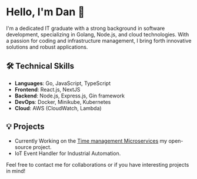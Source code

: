 # Hello, I'm Dan 👋

I'm a dedicated IT graduate with a strong background in software development, specializing in Golang, Node.js, and cloud technologies. With a passion for coding and infrastructure management, I bring forth innovative solutions and robust applications.

## 🛠️ Technical Skills
- **Languages**: Go, JavaScript, TypeScript
- **Frontend**: React.js, NextJS
- **Backend**: Node.js, Express.js, Gin framework
- **DevOps**: Docker, Minikube, Kubernetes
- **Cloud**: AWS (CloudWatch, Lambda)

## 💡 Projects
- Currently Working on the [Time management Microservices](https://github.com/maestrom4/time-management-microservices) my open-source project.
- IoT Event Handler for Industrial Automation.

Feel free to contact me for collaborations or if you have interesting projects in mind!

<!-- Remember to replace [maestrom4] with your actual GitHub username and [maestro.m4@gmail.com] with your contact email -->

<!-- This is a comment: Update this template with your actual data -->


<!--
**maestrom4/maestrom4** is a ✨ _special_ ✨ repository because its `README.md` (this file) appears on your GitHub profile.

Here are some ideas to get you started:

- 🔭 I’m currently working on ...
- 🌱 I’m currently learning ...
- 👯 I’m looking to collaborate on ...
- 🤔 I’m looking for help with ...
- 💬 Ask me about ...
- 📫 How to reach me: ...
- 😄 Pronouns: ...
- ⚡ Fun fact: ...
-->
